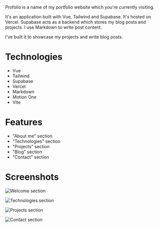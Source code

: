 Profolio is a name of my portfolio website which you're currently visiting.

It's an application built with Vue, Tailwind and Supabase. It's hosted on Vercel. Supabase acts as a backend which stores my blog posts and projects.
I use Markdown to write post content.

I've built it to showcase my projects and write blog posts.

# Technologies

- Vue
- Tailwind
- Supabase
- Vercel
- Markdown
- Motion One
- Vite

# Features

- "About me" section
- "Technologies" section
- "Projects" section
- "Blog" section
- "Contact" section

# Screenshots

![Welcome section](https://i.imgur.com/8LwB4iI.png)

![Technologies section](https://i.imgur.com/PeI7471.png)

![Projects section](https://i.imgur.com/oEJzQFg.png)

![Contact section](https://i.imgur.com/1Dskcys.png)

